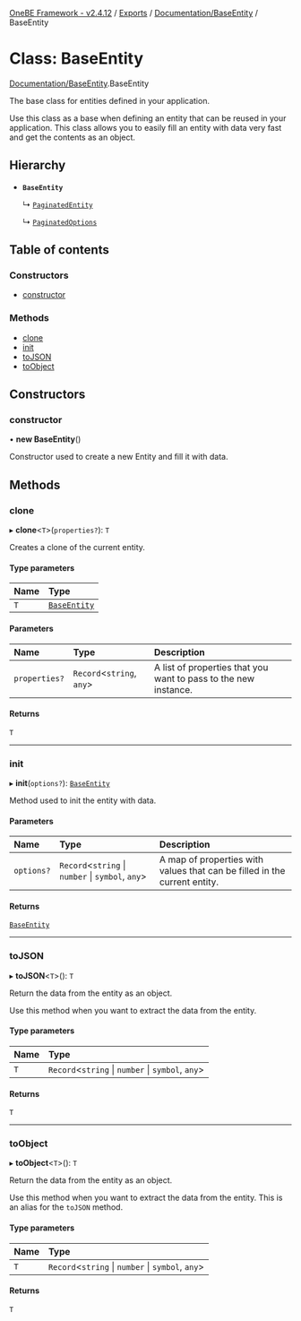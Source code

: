 [OneBE Framework - v2.4.12](../README.md) / [Exports](../modules.md) / [Documentation/BaseEntity](../modules/Documentation_BaseEntity.md) / BaseEntity

# Class: BaseEntity

[Documentation/BaseEntity](../modules/Documentation_BaseEntity.md).BaseEntity

The base class for entities defined in your application.

Use this class as a base when defining an entity that can be reused
in your application. This class allows you to easily fill an entity
with data very fast and get the contents as an object.

## Hierarchy

- **`BaseEntity`**

  ↳ [`PaginatedEntity`](Services_PaginationDefinition.PaginatedEntity.md)

  ↳ [`PaginatedOptions`](Services_PaginationDefinition.PaginatedOptions.md)

## Table of contents

### Constructors

- [constructor](Documentation_BaseEntity.BaseEntity.md#constructor)

### Methods

- [clone](Documentation_BaseEntity.BaseEntity.md#clone)
- [init](Documentation_BaseEntity.BaseEntity.md#init)
- [toJSON](Documentation_BaseEntity.BaseEntity.md#tojson)
- [toObject](Documentation_BaseEntity.BaseEntity.md#toobject)

## Constructors

### constructor

• **new BaseEntity**()

Constructor used to create a new Entity and fill it with data.

## Methods

### clone

▸ **clone**<`T`\>(`properties?`): `T`

Creates a clone of the current entity.

#### Type parameters

| Name | Type |
| :------ | :------ |
| `T` | [`BaseEntity`](Documentation_BaseEntity.BaseEntity.md) |

#### Parameters

| Name | Type | Description |
| :------ | :------ | :------ |
| `properties?` | `Record`<`string`, `any`\> | A list of properties that you want to pass to the new instance. |

#### Returns

`T`

___

### init

▸ **init**(`options?`): [`BaseEntity`](Documentation_BaseEntity.BaseEntity.md)

Method used to init the entity with data.

#### Parameters

| Name | Type | Description |
| :------ | :------ | :------ |
| `options?` | `Record`<`string` \| `number` \| `symbol`, `any`\> | A map of properties with values that can be filled in the current entity. |

#### Returns

[`BaseEntity`](Documentation_BaseEntity.BaseEntity.md)

___

### toJSON

▸ **toJSON**<`T`\>(): `T`

Return the data from the entity as an object.

Use this method when you want to extract the data from the entity.

#### Type parameters

| Name | Type |
| :------ | :------ |
| `T` | `Record`<`string` \| `number` \| `symbol`, `any`\> |

#### Returns

`T`

___

### toObject

▸ **toObject**<`T`\>(): `T`

Return the data from the entity as an object.

Use this method when you want to extract the data from the entity.
This is an alias for the `toJSON` method.

#### Type parameters

| Name | Type |
| :------ | :------ |
| `T` | `Record`<`string` \| `number` \| `symbol`, `any`\> |

#### Returns

`T`
